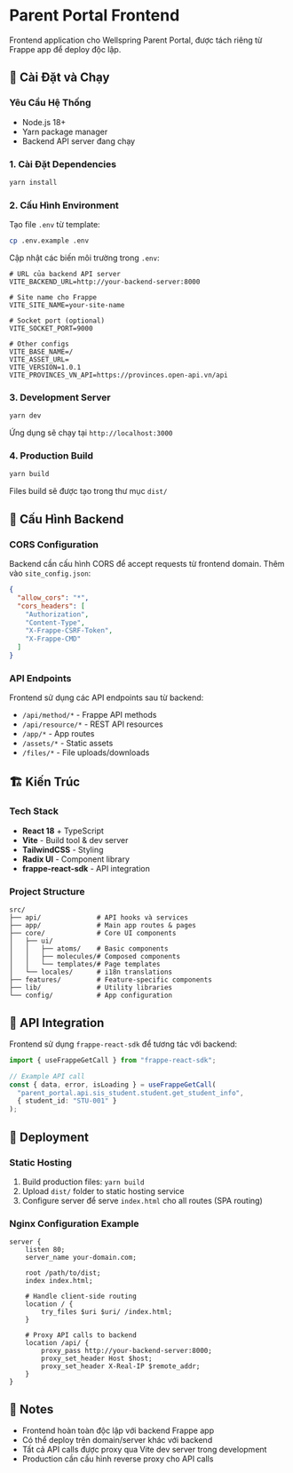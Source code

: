 # Parent Portal Frontend

Frontend application cho Wellspring Parent Portal, được tách riêng từ Frappe app để deploy độc lập.

## 🚀 Cài Đặt và Chạy

### Yêu Cầu Hệ Thống

- Node.js 18+
- Yarn package manager
- Backend API server đang chạy

### 1. Cài Đặt Dependencies

```bash
yarn install
```

### 2. Cấu Hình Environment

Tạo file `.env` từ template:

```bash
cp .env.example .env
```

Cập nhật các biến môi trường trong `.env`:

```env
# URL của backend API server
VITE_BACKEND_URL=http://your-backend-server:8000

# Site name cho Frappe
VITE_SITE_NAME=your-site-name

# Socket port (optional)
VITE_SOCKET_PORT=9000

# Other configs
VITE_BASE_NAME=/
VITE_ASSET_URL=
VITE_VERSION=1.0.1
VITE_PROVINCES_VN_API=https://provinces.open-api.vn/api
```

### 3. Development Server

```bash
yarn dev
```

Ứng dụng sẽ chạy tại `http://localhost:3000`

### 4. Production Build

```bash
yarn build
```

Files build sẽ được tạo trong thư mục `dist/`

## 🔧 Cấu Hình Backend

### CORS Configuration

Backend cần cấu hình CORS để accept requests từ frontend domain. Thêm vào `site_config.json`:

```json
{
  "allow_cors": "*",
  "cors_headers": [
    "Authorization",
    "Content-Type",
    "X-Frappe-CSRF-Token",
    "X-Frappe-CMD"
  ]
}
```

### API Endpoints

Frontend sử dụng các API endpoints sau từ backend:

- `/api/method/*` - Frappe API methods
- `/api/resource/*` - REST API resources
- `/app/*` - App routes
- `/assets/*` - Static assets
- `/files/*` - File uploads/downloads

## 🏗️ Kiến Trúc

### Tech Stack

- **React 18** + TypeScript
- **Vite** - Build tool & dev server
- **TailwindCSS** - Styling
- **Radix UI** - Component library
- **frappe-react-sdk** - API integration

### Project Structure

```
src/
├── api/              # API hooks và services
├── app/              # Main app routes & pages
├── core/             # Core UI components
│   ├── ui/
│   │   ├── atoms/    # Basic components
│   │   ├── molecules/# Composed components
│   │   └── templates/# Page templates
│   └── locales/      # i18n translations
├── features/         # Feature-specific components
├── lib/              # Utility libraries
└── config/           # App configuration

```

## 🔗 API Integration

Frontend sử dụng `frappe-react-sdk` để tương tác với backend:

```typescript
import { useFrappeGetCall } from "frappe-react-sdk";

// Example API call
const { data, error, isLoading } = useFrappeGetCall(
  "parent_portal.api.sis_student.student.get_student_info",
  { student_id: "STU-001" }
);
```

## 🚀 Deployment

### Static Hosting

1. Build production files: `yarn build`
2. Upload `dist/` folder to static hosting service
3. Configure server để serve `index.html` cho all routes (SPA routing)

### Nginx Configuration Example

```nginx
server {
    listen 80;
    server_name your-domain.com;

    root /path/to/dist;
    index index.html;

    # Handle client-side routing
    location / {
        try_files $uri $uri/ /index.html;
    }

    # Proxy API calls to backend
    location /api/ {
        proxy_pass http://your-backend-server:8000;
        proxy_set_header Host $host;
        proxy_set_header X-Real-IP $remote_addr;
    }
}
```

## 📝 Notes

- Frontend hoàn toàn độc lập với backend Frappe app
- Có thể deploy trên domain/server khác với backend
- Tất cả API calls được proxy qua Vite dev server trong development
- Production cần cấu hình reverse proxy cho API calls
